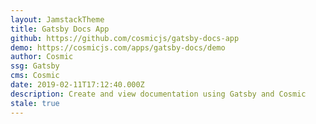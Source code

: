 ```yaml
---
layout: JamstackTheme
title: Gatsby Docs App
github: https://github.com/cosmicjs/gatsby-docs-app
demo: https://cosmicjs.com/apps/gatsby-docs/demo
author: Cosmic
ssg: Gatsby
cms: Cosmic
date: 2019-02-11T17:12:40.000Z
description: Create and view documentation using Gatsby and Cosmic
stale: true
---
```

